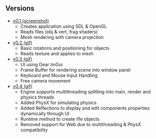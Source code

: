 ## Versions
- [v0.1 (screenshot)](../screenshots/engine_v1.png)
  - Creates application using SDL & OpenGL
  - Reads files (obj & vert, frag shaders)
  - Mesh rendering with camera projection
- [v0.2 (gif)](../screenshots/engine_v2.gif)
  - Basic rotations and positioning for objects
  - Reads texture and applies to mesh
- [v0.3 (gif)](../screenshots/engine_v3.gif)
  - UI using Dear ImGui
  - Frame Buffer for rendering scene into window panel
  - Keyboard and Mouse Input Handling
  - Free camera movement
- [v0.4 (gif)](../screenshots/physicat_engine_v0.4.gif)
  - Engine supports multithreading splitting into main, render and physics threads
  - Added PhysX for simulating physics
  - Added Reflections to display and edit components properties dynamically through UI
  - Runtime method to create life objects
  - Removed support for Web due to multithreading & PhysX compatibility
